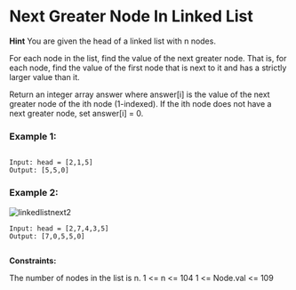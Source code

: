 # Next Greater Node In Linked List

**Hint**
You are given the head of a linked list with n nodes.

For each node in the list, find the value of the next greater node. That is, for each node, find the value of the first node that is next to it and has a strictly larger value than it.

Return an integer array answer where answer[i] is the value of the next greater node of the ith node (1-indexed). If the ith node does not have a next greater node, set answer[i] = 0.

 

### Example 1:

```![linkedlistnext1](https://github.com/bhavana-15/Competitive-Programming/assets/157963061/b49b81dd-0455-420c-992d-015461d75cc0)

Input: head = [2,1,5]
Output: [5,5,0]
```
### Example 2:
![linkedlistnext2](https://github.com/bhavana-15/Competitive-Programming/assets/157963061/254588ac-03bf-446d-ac99-5f4f2082c3b7)

```
Input: head = [2,7,4,3,5]
Output: [7,0,5,5,0]
 
```
**Constraints:**

The number of nodes in the list is n.
1 <= n <= 104
1 <= Node.val <= 109
